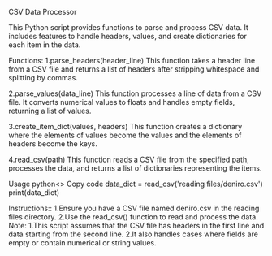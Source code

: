 CSV Data Processor

This Python script provides functions to parse and process CSV data. It includes features to handle headers, values, and create dictionaries for each item in the data.

Functions:
1.parse_headers(header_line)
This function takes a header line from a CSV file and returns a list of headers after stripping whitespace and splitting by commas.

2.parse_values(data_line)
This function processes a line of data from a CSV file. It converts numerical values to floats and handles empty fields, returning a list of values.

3.create_item_dict(values, headers)
This function creates a dictionary where the elements of values become the values and the elements of headers become the keys.

4.read_csv(path)
This function reads a CSV file from the specified path, processes the data, and returns a list of dictionaries representing the items.

Usage
python<>
Copy code
data_dict = read_csv('reading files/deniro.csv')
print(data_dict)

Instructions::
1.Ensure you have a CSV file named deniro.csv in the reading files directory.
2.Use the read_csv() function to read and process the data.
Note:
1.This script assumes that the CSV file has headers in the first line and data starting from the second line.
2.It also handles cases where fields are empty or contain numerical or string values.






